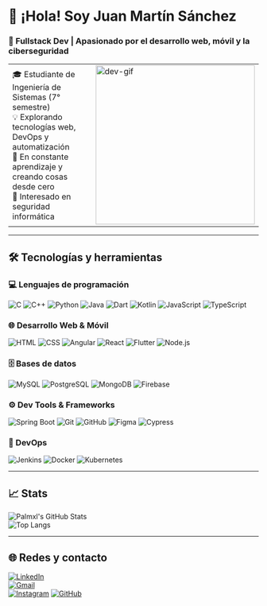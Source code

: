 # 👋 ¡Hola! Soy Juan Martín Sánchez  
### 🚀 Fullstack Dev | Apasionado por el desarrollo web, móvil y la ciberseguridad

<table>
  <tr>
    <td>
      🎓 Estudiante de Ingeniería de Sistemas (7° semestre)<br>
      💡 Explorando tecnologías web, DevOps y automatización<br>
      🧠 En constante aprendizaje y creando cosas desde cero<br>
      🔐 Interesado en seguridad informática
    </td>
    <td>
      <img src="https://media.giphy.com/media/qgQUggAC3Pfv687qPC/giphy.gif" width="320" alt="dev-gif"/>
    </td>
  </tr>
</table>

---

## 🛠 Tecnologías y herramientas

### 💻 Lenguajes de programación  
![C](https://img.shields.io/badge/C-%2300599C.svg?style=for-the-badge&logo=c&logoColor=white)
![C++](https://img.shields.io/badge/C++-%2300599C.svg?style=for-the-badge&logo=c%2B%2B&logoColor=white)
![Python](https://img.shields.io/badge/Python-%2314354C.svg?style=for-the-badge&logo=python&logoColor=white)
![Java](https://img.shields.io/badge/Java-%23ED8B00.svg?style=for-the-badge&logo=java&logoColor=white)
![Dart](https://img.shields.io/badge/Dart-%230175C2.svg?style=for-the-badge&logo=dart&logoColor=white)
![Kotlin](https://img.shields.io/badge/Kotlin-%230095D5.svg?style=for-the-badge&logo=kotlin&logoColor=white)
![JavaScript](https://img.shields.io/badge/JavaScript-%23F7DF1E.svg?style=for-the-badge&logo=javascript&logoColor=black)
![TypeScript](https://img.shields.io/badge/TypeScript-%23007ACC.svg?style=for-the-badge&logo=typescript&logoColor=white)

### 🌐 Desarrollo Web & Móvil  
![HTML](https://img.shields.io/badge/HTML-E34F26?logo=html5&logoColor=white&style=for-the-badge)
![CSS](https://img.shields.io/badge/CSS-1572B6?logo=css3&logoColor=white&style=for-the-badge)
![Angular](https://img.shields.io/badge/Angular-%23DD0031.svg?style=for-the-badge&logo=angular&logoColor=white)
![React](https://img.shields.io/badge/React-%2361DAFB.svg?style=for-the-badge&logo=react&logoColor=black)
![Flutter](https://img.shields.io/badge/Flutter-%2302569B.svg?style=for-the-badge&logo=flutter&logoColor=white)
![Node.js](https://img.shields.io/badge/Node.js-%23339933.svg?style=for-the-badge&logo=node.js&logoColor=white)

### 🗄️ Bases de datos  
![MySQL](https://img.shields.io/badge/MySQL-%2300f.svg?style=for-the-badge&logo=mysql&logoColor=white)
![PostgreSQL](https://img.shields.io/badge/PostgreSQL-%23316192.svg?style=for-the-badge&logo=postgresql&logoColor=white)
![MongoDB](https://img.shields.io/badge/MongoDB-%2347A248.svg?style=for-the-badge&logo=mongodb&logoColor=white)
![Firebase](https://img.shields.io/badge/Firebase-FFCA28.svg?style=for-the-badge&logo=firebase&logoColor=black)

### ⚙️ Dev Tools & Frameworks  
![Spring Boot](https://img.shields.io/badge/Spring%20Boot-%236DB33F.svg?style=for-the-badge&logo=spring-boot&logoColor=white)
![Git](https://img.shields.io/badge/Git-%23F05033.svg?style=for-the-badge&logo=git&logoColor=white)
![GitHub](https://img.shields.io/badge/GitHub-%23181717.svg?style=for-the-badge&logo=github&logoColor=white)
![Figma](https://img.shields.io/badge/Figma-%23F24E1E.svg?style=for-the-badge&logo=figma&logoColor=white)
![Cypress](https://img.shields.io/badge/Cypress-%23172a3a.svg?style=for-the-badge&logo=cypress&logoColor=white)

### 🚀 DevOps  
![Jenkins](https://img.shields.io/badge/Jenkins-%23D24939.svg?style=for-the-badge&logo=jenkins&logoColor=white)
![Docker](https://img.shields.io/badge/Docker-%230db7ed.svg?style=for-the-badge&logo=docker&logoColor=white)
![Kubernetes](https://img.shields.io/badge/Kubernetes-%23326CE5.svg?style=for-the-badge&logo=kubernetes&logoColor=white)

---

## 📈 Stats

![Palmxl's GitHub Stats](https://github-readme-stats.vercel.app/api?username=Palmxl&show_icons=true&theme=radical&hide_border=true)  
![Top Langs](https://github-readme-stats.vercel.app/api/top-langs/?username=Palmxl&layout=compact&theme=radical&hide_border=true)

---

## 🌐 Redes y contacto

[![LinkedIn](https://img.shields.io/badge/LinkedIn-%230A66C2.svg?style=for-the-badge&logo=linkedin&logoColor=white)](https://www.linkedin.com/in/juan-martín-sánchez-0769a133a/)  
[![Gmail](https://img.shields.io/badge/Gmail-D14836.svg?style=for-the-badge&logo=gmail&logoColor=white)](mailto:jmartinsb1208@gmail.com)  
[![Instagram](https://img.shields.io/badge/Instagram-E4405F.svg?style=for-the-badge&logo=instagram&logoColor=white)](https://www.instagram.com/_juanm12_/)
[![GitHub](https://img.shields.io/badge/GitHub-%23181717.svg?style=for-the-badge&logo=github&logoColor=white)](https://github.com/Palmxl)
